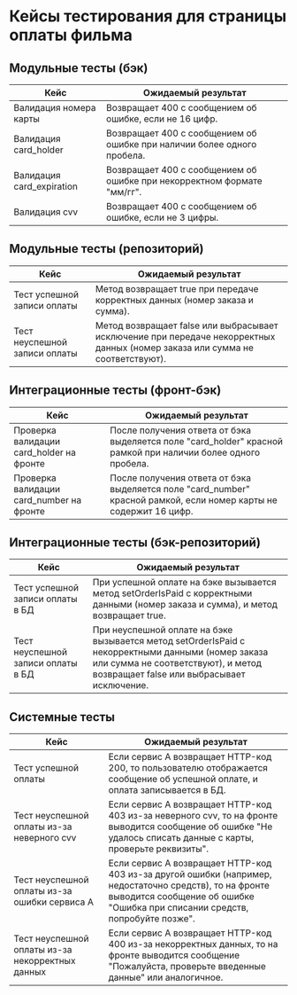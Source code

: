 # Кейсы тестирования для страницы оплаты фильма

## Модульные тесты (бэк)

| Кейс                       | Ожидаемый результат                                      |
| -------------------------- | -------------------------------------------------------- |
| Валидация номера карты     | Возвращает 400 с сообщением об ошибке, если не 16 цифр. |
| Валидация card_holder      | Возвращает 400 с сообщением об ошибке при наличии более одного пробела. |
| Валидация card_expiration  | Возвращает 400 с сообщением об ошибке при некорректном формате "мм/гг". |
| Валидация cvv              | Возвращает 400 с сообщением об ошибке, если не 3 цифры. |

## Модульные тесты (репозиторий)

| Кейс                                    | Ожидаемый результат                               |
| --------------------------------------- | ------------------------------------------------- |
| Тест успешной записи оплаты             | Метод возвращает true при передаче корректных данных (номер заказа и сумма). |
| Тест неуспешной записи оплаты           | Метод возвращает false или выбрасывает исключение при передаче некорректных данных (номер заказа или сумма не соответствуют). |

## Интеграционные тесты (фронт-бэк)

| Кейс                                      | Ожидаемый результат                               |
| ----------------------------------------- | ------------------------------------------------- |
| Проверка валидации card_holder на фронте  | После получения ответа от бэка выделяется поле "card_holder" красной рамкой при наличии более одного пробела. |
| Проверка валидации card_number на фронте  | После получения ответа от бэка выделяется поле "card_number" красной рамкой, если номер карты не содержит 16 цифр. |

## Интеграционные тесты (бэк-репозиторий)

| Кейс                                | Ожидаемый результат                               |
| ----------------------------------- | ------------------------------------------------- |
| Тест успешной записи оплаты в БД    | При успешной оплате на бэке вызывается метод setOrderIsPaid с корректными данными (номер заказа и сумма), и метод возвращает true. |
| Тест неуспешной записи оплаты в БД  | При неуспешной оплате на бэке вызывается метод setOrderIsPaid с некорректными данными (номер заказа или сумма не соответствуют), и метод возвращает false или выбрасывает исключение. |

## Системные тесты

| Кейс                                       | Ожидаемый результат                               |
| ------------------------------------------ | ------------------------------------------------- |
| Тест успешной оплаты                       | Если сервис A возвращает HTTP-код 200, то пользователю отображается сообщение об успешной оплате, и оплата записывается в БД. |
| Тест неуспешной оплаты из-за неверного cvv | Если сервис A возвращает HTTP-код 403 из-за неверного cvv, то на фронте выводится сообщение об ошибке "Не удалось списать данные с карты, проверьте реквизиты". |
| Тест неуспешной оплаты из-за ошибки сервиса A | Если сервис A возвращает HTTP-код 403 из-за другой ошибки (например, недостаточно средств), то на фронте выводится сообщение об ошибке "Ошибка при списании средств, попробуйте позже". |
| Тест неуспешной оплаты из-за некорректных данных | Если сервис A возвращает HTTP-код 400 из-за некорректных данных, то на фронте выводится сообщение "Пожалуйста, проверьте введенные данные" или аналогичное. |

